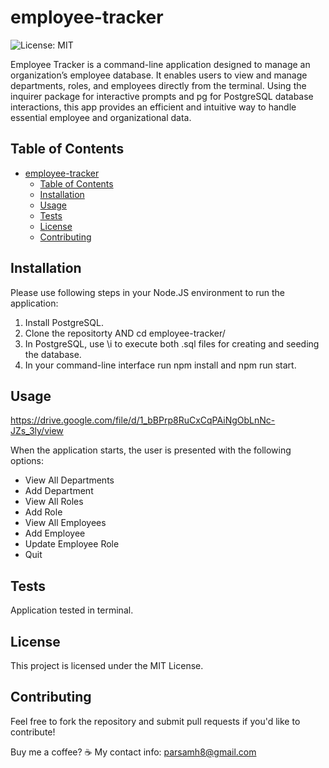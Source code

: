 # employee-tracker
![License: MIT](https://img.shields.io/badge/License-MIT-brown.svg)

Employee Tracker is a command-line application designed to manage an organization’s employee database. It enables users to view and manage departments, roles, and employees directly from the terminal. Using the inquirer package for interactive prompts and pg for PostgreSQL database interactions, this app provides an efficient and intuitive way to handle essential employee and organizational data.


## Table of Contents

- [employee-tracker](#employee-tracker)
  - [Table of Contents](#table-of-contents)
  - [Installation](#installation)
  - [Usage](#usage)
  - [Tests](#tests)
  - [License](#license)
  - [Contributing](#contributing)


## Installation

Please use following steps in your Node.JS environment to run the application:

1. Install PostgreSQL.
2. Clone the repositorty AND cd employee-tracker/
3. In PostgreSQL, use \i to execute both .sql files for creating and seeding the database.
4. In your command-line interface run npm install and npm run start.


## Usage

https://drive.google.com/file/d/1_bBPrp8RuCxCqPAiNgObLnNc-JZs_3ly/view

When the application starts, the user is presented with the following options:
- View All Departments
- Add Department
- View All Roles
- Add Role
- View All Employees
- Add Employee
- Update Employee Role
- Quit
  

## Tests

Application tested in terminal.


## License

This project is licensed under the MIT License.


## Contributing

Feel free to fork the repository and submit pull requests if you'd like to contribute!

Buy me a coffee? ☕
My contact info: parsamh8@gmail.com